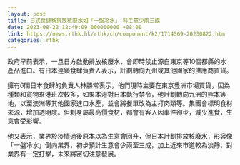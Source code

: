```yaml
---
layout: post
title: 日式食肆稱排放核廢水如「一盤冷水」　料生意少兩三成
date: 2023-08-22 12:49:09.000000000 +08:00
link: https://news.rthk.hk/rthk/ch/component/k2/1714569-20230822.htm
categories: rthk
---
```


政府早前表示，一旦日方啟動排放核廢水，會即時禁止源自東京等10個都縣的水產品進口。有日本連鎖食肆負責人表示，計劃轉向九州或其他國家的供應商買貨。

擁有6間日本食肆的負責人林勝常表示，他們現時主要在東京豊洲巿場買貨，因為種類和貨物來港班次較多，如果本港對日本執行禁令，他計劃轉向九洲的熊本等地，以至澳洲等其他國家進口水產，並會將餐單改為主打肉類等。集團會標明食材來源，增加透明度。但刺身屬最高價食材，都會有客人因事件卻步，減少進食，生意會受影響。

他又表示，業界於疫情過後原本以為生意會回升，但日本計劃排放核廢水，形容像「一盤冷水」倒向業界，初步預計生意會少兩至三成，加上近來巿道較為淡靜，對業界有一定打擊，未來將密切注意發展。
